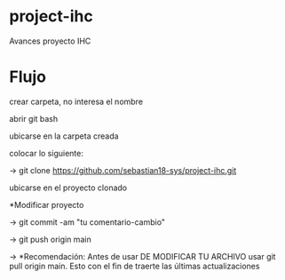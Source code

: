 # project-ihc
Avances proyecto IHC

# Flujo

crear carpeta, no interesa el nombre

abrir git bash

ubicarse en la carpeta creada

colocar lo siguiente:


-> git clone https://github.com/sebastian18-sys/project-ihc.git

ubicarse en el proyecto clonado

*Modificar proyecto

-> git commit -am "tu comentario-cambio"

-> git push origin main

-> *Recomendación: Antes de usar DE MODIFICAR TU ARCHIVO usar git pull origin main. Esto con el fin de traerte las últimas actualizaciones

